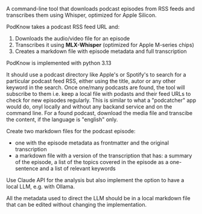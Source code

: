 
A command-line tool that downloads podcast episodes from RSS feeds and transcribes them using Whisper, optimized for Apple Silicon.

PodKnow takes a podcast RSS feed URL and:
1. Downloads the audio/video file for an episode
2. Transcribes it using **MLX-Whisper** (optimized for Apple M-series chips)
3. Creates a markdown file with episode metadata and full transcription

PodKnow is implemented with python 3.13

It should use a podcast directory like Apple's or Spotify's to search for a particular podcast feed RSS, either using the title, autor or any other keyword in the search.
Once one/many podcasts are found, the tool will subscribe to them i.e. keep a local file with podasts and their feed URLs to check for new episodes regularly. This is similar to what a "podcatcher" app would do, onyl locally and without any backand service and on the command line.
For a found podcast, download the media file and transcibe the content, if the language is "english" only.

Create two markdown files for the podcast episode:
- one with the episode metadata as frontmatter and the original transcription  
- a markdown file with a version of the transcription that has: a summary of the episode, a list of the topics covered in the episode as a one-sentence and a list of relevant keywords

Use Claude API for the analysis but also implement the option to have a local LLM, e.g. with Ollama.

All the metadata used to direct the LLM should be in a local markdown file that can be edited without changing the implementation.


